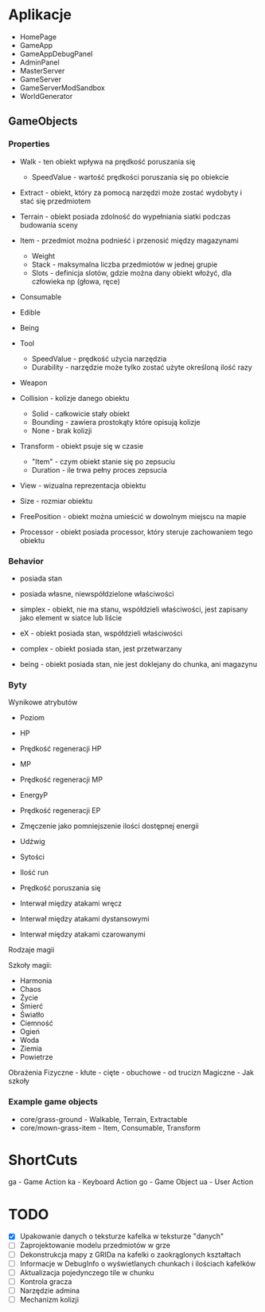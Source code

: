 # Aplikacje

- HomePage
- GameApp
- GameAppDebugPanel
- AdminPanel
- MasterServer
- GameServer
- GameServerModSandbox
- WorldGenerator

## GameObjects

### Properties

<!-- - Ground - może zostać wykorzystany jako obiekt podłoża naturalnego -->
- Walk - ten obiekt wpływa na prędkość poruszania się
  - SpeedValue - wartość prędkości poruszania się po obiekcie
- Extract - obiekt, który za pomocą narzędzi może zostać wydobyty i stać się przedmiotem
- Terrain - obiekt posiada zdolność do wypełniania siatki podczas budowania sceny
- Item - przedmiot można podnieść i przenosić między magazynami
  - Weight
  - Stack - maksymalna liczba przedmiotów w jednej grupie
  - Slots - definicja slotów, gdzie można dany obiekt włożyć, dla człowieka np (głowa, ręce)
- Consumable
- Edible
- Being
- Tool
  - SpeedValue - prędkość użycia narzędzia
  - Durability - narzędzie może tylko zostać użyte określoną ilość razy
- Weapon
- Collision - kolizje danego obiektu
  - Solid - całkowicie stały obiekt
  - Bounding - zawiera prostokąty które opisują kolizje
  - None - brak kolizji
- Transform - obiekt psuje się w czasie
  - "Item" - czym obiekt stanie się po zepsuciu
  - Duration - ile trwa pełny proces zepsucia
- View - wizualna reprezentacja obiektu
- Size - rozmiar obiektu
- FreePosition - obiekt można umieścić w dowolnym miejscu na mapie

- Processor - obiekt posiada processor, który steruje zachowaniem tego obiektu

### Behavior

- posiada stan
- posiada własne, niewspółdzielone właściwości

- simplex - obiekt, nie ma stanu, współdzieli właściwości, jest zapisany jako element w siatce lub liście
- eX - obiekt posiada stan, współdzieli właściwości 
- complex - obiekt posiada stan, jest przetwarzany 
- being - obiekt posiada stan, nie jest doklejany do chunka, ani magazynu

### Byty

Wynikowe atrybutów

  - Poziom

  - HP
  - Prędkość regeneracji HP

  - MP
  - Prędkość regeneracji MP

  - EnergyP
  - Prędkość regeneracji EP

  - Zmęczenie jako pomniejszenie ilości dostępnej energii

  - Udźwig
  - Sytości
  - Ilość run
  - Prędkość poruszania się
  
  - Interwał między atakami wręcz
  - Interwał między atakami dystansowymi
  - Interwał między atakami czarowanymi
  


Rodzaje magii

Szkoły magii:
  - Harmonia
  - Chaos
  - Życie
  - Śmierć
  - Światło
  - Ciemność
  - Ogień
  - Woda
  - Ziemia
  - Powietrze

Obrażenia
  Fizyczne
    - kłute
    - cięte
    - obuchowe
    - od trucizn
  Magiczne
    - Jak szkoły

### Example game objects

- core/grass-ground - Walkable, Terrain, Extractable
- core/mown-grass-item - Item, Consumable, Transform

# ShortCuts

ga - Game Action
ka - Keyboard Action
go - Game Object
ua - User Action

# TODO

- [X] Upakowanie danych o teksturze kafelka w teksturze "danych"
- [ ] Zaprojektowanie modelu przedmiotów w grze
- [ ] Dekonstrukcja mapy z GRIDa na kafelki o zaokrąglonych kształtach
- [ ] Informacje w DebugInfo o wyświetlanych chunkach i ilościach kafelków
- [ ] Aktualizacja pojedynczego tile w chunku
- [ ] Kontrola gracza
- [ ] Narzędzie admina
- [ ] Mechanizm kolizji
